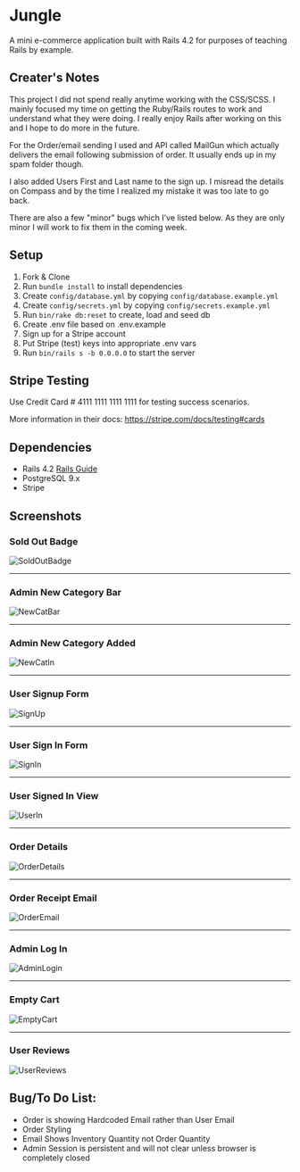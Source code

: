 # Jungle

A mini e-commerce application built with Rails 4.2 for purposes of teaching Rails by example.

## Creater's Notes

This project I did not spend really anytime working with the CSS/SCSS. I mainly focused my time on getting the Ruby/Rails routes to work and understand what they were doing. I really enjoy Rails after working on this and I hope to do more in the future. 

For the Order/email sending I used and API called MailGun which actually delivers the email following submission of order. It usually ends up in my spam folder though. 

I also added Users First and Last name to the sign up. I misread the details on Compass and by the time I realized my mistake it was too late to go back. 

There are also a few "minor" bugs which I've listed below. As they are only minor I will work to fix them in the coming week. 

## Setup

1. Fork & Clone
2. Run `bundle install` to install dependencies
3. Create `config/database.yml` by copying `config/database.example.yml`
4. Create `config/secrets.yml` by copying `config/secrets.example.yml`
5. Run `bin/rake db:reset` to create, load and seed db
6. Create .env file based on .env.example
7. Sign up for a Stripe account
8. Put Stripe (test) keys into appropriate .env vars
9. Run `bin/rails s -b 0.0.0.0` to start the server

## Stripe Testing

Use Credit Card # 4111 1111 1111 1111 for testing success scenarios.

More information in their docs: <https://stripe.com/docs/testing#cards>

## Dependencies

* Rails 4.2 [Rails Guide](http://guides.rubyonrails.org/v4.2/)
* PostgreSQL 9.x
* Stripe

## Screenshots

### Sold Out Badge

![SoldOutBadge](https://github.com/jshaw990/jungle-rails/blob/feature/sold-out-badge/screenshots/SoldOutBadge.png?raw=true)

----------

### Admin New Category Bar
![NewCatBar](https://github.com/jshaw990/jungle-rails/blob/feature/admin-categories/screenshots/AdminNewCategoryBox.png?raw=true)

----------

### Admin New Category Added
![NewCatIn](https://github.com/jshaw990/jungle-rails/blob/feature/admin-categories/screenshots/AdminNewCategoryIn.png?raw=true)

----------

### User Signup Form
![SignUp](https://github.com/jshaw990/jungle-rails/blob/feature/users/screenshots/SignUp.png?raw=true)

----------

### User Sign In Form
![SignIn](https://github.com/jshaw990/jungle-rails/blob/feature/users/screenshots/Login.png?raw=true)

----------

### User Signed In View
![UserIn](https://github.com/jshaw990/jungle-rails/blob/feature/users/screenshots/SignedIn.png?raw=true)

----------

### Order Details
![OrderDetails](https://github.com/jshaw990/jungle-rails/blob/feature/order/screenshots/OrderDetails.png?raw=true)

----------

### Order Receipt Email
![OrderEmail](https://github.com/jshaw990/jungle-rails/blob/feature/receipt/screenshots/OrderEmail.png?raw=true)

----------

### Admin Log In
![AdminLogin](https://github.com/jshaw990/jungle-rails/blob/feature/admin-auth/screenshots/AdminLogIn.png?raw=true)

----------

### Empty Cart
![EmptyCart](https://github.com/jshaw990/jungle-rails/blob/feature/empty-cart/screenshots/EmptyCart.png?raw=true)

----------

### User Reviews
![UserReviews](https://github.com/jshaw990/jungle-rails/blob/feature/ratings/screenshots/UserReviews.png?raw=true)

## Bug/To Do List:
* Order is showing Hardcoded Email rather than User Email
* Order Styling 
* Email Shows Inventory Quantity not Order Quantity
* Admin Session is persistent and will not clear unless browser is completely closed
